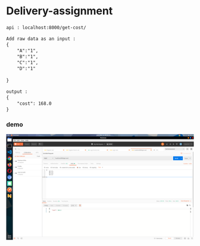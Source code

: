 # Delivery-assignment

``` 
api : localhost:8000/get-cost/
```
```
Add raw data as an input :
{
	"A":"1",
	"B":"1",
	"C":"1",
	"D":"1"

}
```
```
output : 
{
    "cost": 168.0
}
```

### demo
   ![img1](./demo/demo.png) <br>
